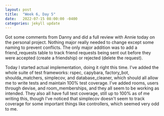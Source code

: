 ```yaml
---
layout: post
title:  "Week 6, Day 5"
date:   2022-07-15 08:00:00 -0400
categories: jekyll update
---
```


Got some comments from Danny and did a full review with Annie today on the personal project. Nothing major really needed to change except some naming to prevent conflicts. The only major addition was to add a friend_requests table to track friend requests being sent out before they were accepted (create a friendship) or rejected (delete the request). 

Today I started actual implementation, doing it right this time. I've added the whole suite of test frameworks: rspec, capybara, factory_bot, shoulda_matchers, simplecov, and database_cleaner, which should all allow me to write tests and maintain 100% test coverage. I've added rooms, users through devise, and room_memberships, and they all seem to be working as intended. They also all have full test coverage, still up to 100% as of me writing this, though I've noticed that simplecov doesn't seem to track coverage for some important things like controllers, which seemed very odd to me.